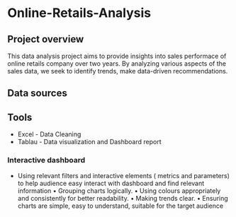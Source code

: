 # Online-Retails-Analysis
## Project overview 
This data analysis project aims to provide insights into sales performace of online retails company over two years. By analyzing various aspects of the sales data, we seek to identify trends, make data-driven recommendations.
## Data sources


## Tools
-  Excel - Data Cleaning
-  Tablau - Data visualization and Dashboard report

### Interactive dashboard
-  Using relevant filters and interactive elements ( metrics and parameters) to help audience easy interact with dashboard and find relevant information 
• Grouping charts logically.
• Using colours appropriately and consistently for better readability.
• Making trends clear.
• Ensuring charts are simple, easy to understand, suitable for the target audience
